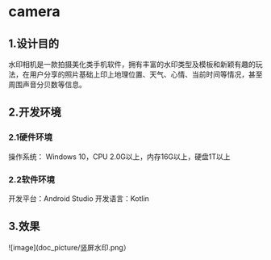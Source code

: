 # camera
## 1.设计目的
水印相机是一款拍摄美化类手机软件，拥有丰富的水印类型及模板和新颖有趣的玩法，在用户分享的照片基础上印上地理位置、天气、心情、当前时间等情况，甚至周围声音分贝数等信息。
## 2.开发环境
### 2.1硬件环境
操作系统： Windows 10，CPU 2.0G以上，内存16G以上，硬盘1T以上
### 2.2软件环境
开发平台：Android Studio
开发语言：Kotlin
## 3.效果
![image](doc_picture/竖屏水印.png）
